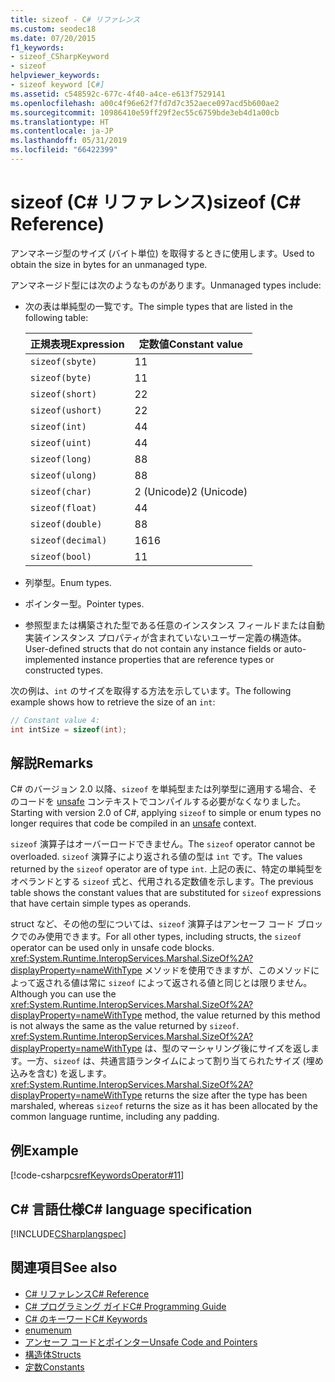```yaml
---
title: sizeof - C# リファレンス
ms.custom: seodec18
ms.date: 07/20/2015
f1_keywords:
- sizeof_CSharpKeyword
- sizeof
helpviewer_keywords:
- sizeof keyword [C#]
ms.assetid: c548592c-677c-4f40-a4ce-e613f7529141
ms.openlocfilehash: a00c4f96e62f7fd7d7c352aece097acd5b600ae2
ms.sourcegitcommit: 10986410e59ff29f2ec55c6759bde3eb4d1a00cb
ms.translationtype: HT
ms.contentlocale: ja-JP
ms.lasthandoff: 05/31/2019
ms.locfileid: "66422399"
---
```

# <a name="sizeof-c-reference"></a><span data-ttu-id="129b7-102">sizeof (C# リファレンス)</span><span class="sxs-lookup"><span data-stu-id="129b7-102">sizeof (C# Reference)</span></span>

<span data-ttu-id="129b7-103">アンマネージ型のサイズ (バイト単位) を取得するときに使用します。</span><span class="sxs-lookup"><span data-stu-id="129b7-103">Used to obtain the size in bytes for an unmanaged type.</span></span>

<span data-ttu-id="129b7-104">アンマネージド型には次のようなものがあります。</span><span class="sxs-lookup"><span data-stu-id="129b7-104">Unmanaged types include:</span></span>

- <span data-ttu-id="129b7-105">次の表は単純型の一覧です。</span><span class="sxs-lookup"><span data-stu-id="129b7-105">The simple types that are listed in the following table:</span></span>

   |<span data-ttu-id="129b7-106">正規表現</span><span class="sxs-lookup"><span data-stu-id="129b7-106">Expression</span></span>|<span data-ttu-id="129b7-107">定数値</span><span class="sxs-lookup"><span data-stu-id="129b7-107">Constant value</span></span>|
   |----------------|--------------------|
   |`sizeof(sbyte)`|<span data-ttu-id="129b7-108">1</span><span class="sxs-lookup"><span data-stu-id="129b7-108">1</span></span>|
   |`sizeof(byte)`|<span data-ttu-id="129b7-109">1</span><span class="sxs-lookup"><span data-stu-id="129b7-109">1</span></span>|
   |`sizeof(short)`|<span data-ttu-id="129b7-110">2</span><span class="sxs-lookup"><span data-stu-id="129b7-110">2</span></span>|
   |`sizeof(ushort)`|<span data-ttu-id="129b7-111">2</span><span class="sxs-lookup"><span data-stu-id="129b7-111">2</span></span>|
   |`sizeof(int)`|<span data-ttu-id="129b7-112">4</span><span class="sxs-lookup"><span data-stu-id="129b7-112">4</span></span>|
   |`sizeof(uint)`|<span data-ttu-id="129b7-113">4</span><span class="sxs-lookup"><span data-stu-id="129b7-113">4</span></span>|
   |`sizeof(long)`|<span data-ttu-id="129b7-114">8</span><span class="sxs-lookup"><span data-stu-id="129b7-114">8</span></span>|
   |`sizeof(ulong)`|<span data-ttu-id="129b7-115">8</span><span class="sxs-lookup"><span data-stu-id="129b7-115">8</span></span>|
   |`sizeof(char)`|<span data-ttu-id="129b7-116">2 (Unicode)</span><span class="sxs-lookup"><span data-stu-id="129b7-116">2 (Unicode)</span></span>|
   |`sizeof(float)`|<span data-ttu-id="129b7-117">4</span><span class="sxs-lookup"><span data-stu-id="129b7-117">4</span></span>|
   |`sizeof(double)`|<span data-ttu-id="129b7-118">8</span><span class="sxs-lookup"><span data-stu-id="129b7-118">8</span></span>|
   |`sizeof(decimal)`|<span data-ttu-id="129b7-119">16</span><span class="sxs-lookup"><span data-stu-id="129b7-119">16</span></span>|
   |`sizeof(bool)`|<span data-ttu-id="129b7-120">1</span><span class="sxs-lookup"><span data-stu-id="129b7-120">1</span></span>|

- <span data-ttu-id="129b7-121">列挙型。</span><span class="sxs-lookup"><span data-stu-id="129b7-121">Enum types.</span></span>

- <span data-ttu-id="129b7-122">ポインター型。</span><span class="sxs-lookup"><span data-stu-id="129b7-122">Pointer types.</span></span>

- <span data-ttu-id="129b7-123">参照型または構築された型である任意のインスタンス フィールドまたは自動実装インスタンス プロパティが含まれていないユーザー定義の構造体。</span><span class="sxs-lookup"><span data-stu-id="129b7-123">User-defined structs that do not contain any instance fields or auto-implemented instance properties that are reference types or constructed types.</span></span>

<span data-ttu-id="129b7-124">次の例は、`int` のサイズを取得する方法を示しています。</span><span class="sxs-lookup"><span data-stu-id="129b7-124">The following example shows how to retrieve the size of an `int`:</span></span>

```csharp
// Constant value 4:
int intSize = sizeof(int);
```

## <a name="remarks"></a><span data-ttu-id="129b7-125">解説</span><span class="sxs-lookup"><span data-stu-id="129b7-125">Remarks</span></span>

<span data-ttu-id="129b7-126">C# のバージョン 2.0 以降、`sizeof` を単純型または列挙型に適用する場合、そのコードを [unsafe](unsafe.md) コンテキストでコンパイルする必要がなくなりました。</span><span class="sxs-lookup"><span data-stu-id="129b7-126">Starting with version 2.0 of C#, applying `sizeof` to simple or enum types no longer requires that code be compiled in an [unsafe](unsafe.md) context.</span></span>

<span data-ttu-id="129b7-127">`sizeof` 演算子はオーバーロードできません。</span><span class="sxs-lookup"><span data-stu-id="129b7-127">The `sizeof` operator cannot be overloaded.</span></span> <span data-ttu-id="129b7-128">`sizeof` 演算子により返される値の型は `int` です。</span><span class="sxs-lookup"><span data-stu-id="129b7-128">The values returned by the `sizeof` operator are of type `int`.</span></span> <span data-ttu-id="129b7-129">上記の表に、特定の単純型をオペランドとする `sizeof` 式と、代用される定数値を示します。</span><span class="sxs-lookup"><span data-stu-id="129b7-129">The previous table shows the constant values that are substituted for `sizeof` expressions that have certain simple types as operands.</span></span>

<span data-ttu-id="129b7-130">struct など、その他の型については、`sizeof` 演算子はアンセーフ コード ブロックでのみ使用できます。</span><span class="sxs-lookup"><span data-stu-id="129b7-130">For all other types, including structs, the `sizeof` operator can be used only in unsafe code blocks.</span></span> <span data-ttu-id="129b7-131"><xref:System.Runtime.InteropServices.Marshal.SizeOf%2A?displayProperty=nameWithType> メソッドを使用できますが、このメソッドによって返される値は常に `sizeof` によって返される値と同じとは限りません。</span><span class="sxs-lookup"><span data-stu-id="129b7-131">Although you can use the <xref:System.Runtime.InteropServices.Marshal.SizeOf%2A?displayProperty=nameWithType> method, the value returned by this method is not always the same as the value returned by `sizeof`.</span></span> <span data-ttu-id="129b7-132"><xref:System.Runtime.InteropServices.Marshal.SizeOf%2A?displayProperty=nameWithType> は、型のマーシャリング後にサイズを返します。一方、`sizeof` は、共通言語ランタイムによって割り当てられたサイズ (埋め込みを含む) を返します。</span><span class="sxs-lookup"><span data-stu-id="129b7-132"><xref:System.Runtime.InteropServices.Marshal.SizeOf%2A?displayProperty=nameWithType> returns the size after the type has been marshaled, whereas `sizeof` returns the size as it has been allocated by the common language runtime, including any padding.</span></span>

## <a name="example"></a><span data-ttu-id="129b7-133">例</span><span class="sxs-lookup"><span data-stu-id="129b7-133">Example</span></span>

[!code-csharp[csrefKeywordsOperator#11](~/samples/snippets/csharp/VS_Snippets_VBCSharp/csrefKeywordsOperator/CS/csrefKeywordsOperators.cs#11)]

## <a name="c-language-specification"></a><span data-ttu-id="129b7-134">C# 言語仕様</span><span class="sxs-lookup"><span data-stu-id="129b7-134">C# language specification</span></span>

[!INCLUDE[CSharplangspec](~/includes/csharplangspec-md.md)]

## <a name="see-also"></a><span data-ttu-id="129b7-135">関連項目</span><span class="sxs-lookup"><span data-stu-id="129b7-135">See also</span></span>

- [<span data-ttu-id="129b7-136">C# リファレンス</span><span class="sxs-lookup"><span data-stu-id="129b7-136">C# Reference</span></span>](../index.md)
- [<span data-ttu-id="129b7-137">C# プログラミング ガイド</span><span class="sxs-lookup"><span data-stu-id="129b7-137">C# Programming Guide</span></span>](../../programming-guide/index.md)
- [<span data-ttu-id="129b7-138">C# のキーワード</span><span class="sxs-lookup"><span data-stu-id="129b7-138">C# Keywords</span></span>](index.md)
- [<span data-ttu-id="129b7-139">enum</span><span class="sxs-lookup"><span data-stu-id="129b7-139">enum</span></span>](enum.md)
- [<span data-ttu-id="129b7-140">アンセーフ コードとポインター</span><span class="sxs-lookup"><span data-stu-id="129b7-140">Unsafe Code and Pointers</span></span>](../../programming-guide/unsafe-code-pointers/index.md)
- [<span data-ttu-id="129b7-141">構造体</span><span class="sxs-lookup"><span data-stu-id="129b7-141">Structs</span></span>](../../programming-guide/classes-and-structs/structs.md)
- [<span data-ttu-id="129b7-142">定数</span><span class="sxs-lookup"><span data-stu-id="129b7-142">Constants</span></span>](../../programming-guide/classes-and-structs/constants.md)
